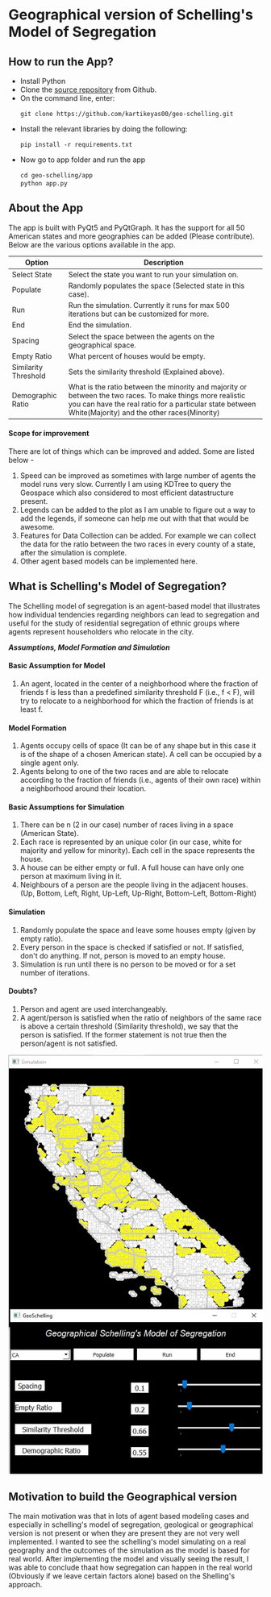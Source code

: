 # Geographical version of Schelling's Model of Segregation

## How to run the App?

* Install Python
* Clone the [source repository](https://github.com/kartikeyas00/geo-schelling) from Github.
* On the command line, enter:
    ````
    git clone https://github.com/kartikeyas00/geo-schelling.git
    ````
* Install the relevant libraries by doing the following:
    ````
    pip install -r requirements.txt
    ````
* Now go to app folder and run the app
    ````
    cd geo-schelling/app
    python app.py
    ````

## About the App
The app is built with PyQt5 and PyQtGraph. It has the support for all 50 American states and more geographies can be added (Please contribute). Below are the various options available in the app.

| Option | Description |
| -----------| ------------|
| Select State | Select the state you want to run your simulation on. |
|Populate| Randomly populates the space (Selected state in this case). |
|Run| Run the simulation. Currently it runs for max 500 iterations but can be customized for more. |
|End| End the simulation. |
|Spacing| Select the space between the agents on the geographical space. |
|Empty Ratio|What percent of houses would be empty. |
|Similarity Threshold| Sets the similarity threshold (Explained above). |
|Demographic Ratio|What is the ratio between the minority and majority or between the two races. To make things more realistic you can have the real ratio for a particular state between White(Majority) and the other races(Minority)|

#### Scope for improvement
There are lot of things which can be improved and added. Some are listed below -
1. Speed can be improved as sometimes with large number of agents the model runs very slow. Currently I am using KDTree to query the Geospace which also considered to most efficient datastructure present.
2. Legends can be added to the plot as I am unable to figure out a way to add the legends, if someone can help me out with that that would be awesome.
3. Features for Data Collection can be added. For example we can collect the data for the ratio between the two races in every county of a state, after the simulation is complete.
4. Other agent based models can be implemented here.


## What is Schelling's Model of Segregation?
The Schelling model of segregation is an agent-based model that illustrates how individual tendencies regarding neighbors can lead to segregation and useful for the study of residential segregation of ethnic groups where agents represent householders who relocate in the city.

***Assumptions, Model Formation and Simulation***

#### Basic Assumption for Model
1. An agent, located in the center of a neighborhood where the fraction of friends f is less than a predefined similarity threshold F (i.e., f < F), will try to relocate to a neighborhood for which the fraction of friends is at least f.

#### Model Formation
1. Agents occupy cells of space (It can be of any shape but in this case it is of the shape of a chosen American state). A cell can be occupied by a single agent only.
2. Agents belong to one of the two races and are able to relocate according to the fraction of friends (i.e., agents of their own race) within a neighborhood around their location.

#### Basic Assumptions for Simulation
1. There can be n (2 in our case) number of races living in a space (American State).
2. Each race is represented by an unique color (in our case, white for majority and yellow for minority). Each cell in the space represents the house.
3. A house can be either empty or full. A full house can have only one person at maximum living in it. 
4. Neighbours of a person are the people living in the adjacent houses. (Up, Bottom, Left, Right, Up-Left, Up-Right, Bottom-Left, Bottom-Right)

#### Simulation
1. Randomly populate the space and leave some houses empty (given by empty ratio).
2. Every person in the space is checked if satisfied or not. If satisfied, don't do anything. If not, person is moved to an empty house.
3. Simulation is run until there is no person to be moved or for a set number of iterations.

#### Doubts?
1. Person and agent are used interchangeably.
2. A agent/person is satisfied when the ratio of neighbors of the same race is above a certain threshold (Similarity threshold), we say that the person is satisfied. If the former statement is not true then the person/agent is not satisfied.

![Screenshot](https://github.com/kartikeyas00/geo-schelling/blob/master/screenshots/geoschelling2.JPG)

## Motivation to build the Geographical version
The main motivation was that in lots of agent based modeling cases and especially in schelling's model of segregation, geological or geographical version is not present or when they are present they are not very well implemented. I wanted to see the schelling's model simulating on a real geography and the outcomes of the simulation as the model is based for real world. After implementing the model and visually seeing the result, I was able to conclude thaat how segregation can happen in the real world (Obviously if we leave certain factors alone) based on the Shelling's approach. 
